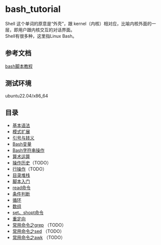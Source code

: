 # bash_tutorial
Shell 这个单词的原意是“外壳”，跟 kernel（内核）相对应，比喻内核外面的一层，即用户跟内核交互的对话界面。  
Shell有很多种，这里指Linux Bash。

## 参考文档
[bash脚本教程](https://wangdoc.com/bash/intro)

## 测试环境  
ubuntu22.04/x86_64  

## 目录  
- [基本语法](./basic/basic.md)   
- [模式扩展](./extension/extension.md)  
- [引号与转义](./quote/quote.md)  
- [Bash变量](./var/var.md) 
- [Bash字符串操作](./string/string.md) 
- [算术运算](./arithmetic/arithmetic.md) 
- [操作历史](./history/history.md)（TODO）
- [行操作](./line/line.md)（TODO）
- [目录堆栈](./dir/dir.md)
- [脚本入门](./scripts/scripts.md)
- [read命令](./read/read.md)
- [条件判断](./condition/condition.md)
- [循环](./loop/loop.md)
- [数组](./array/array.md)
- [set、shopt命令](./set/set.md)
- [重定向](./redirect/redirect.md)
- [常用命令之grep](./grep/grep.md)  （TODO）
- [常用命令之sed](./sed/sed.md)  （TODO）
- [常用命令之awk](./awk/awk.md)  （TODO）
